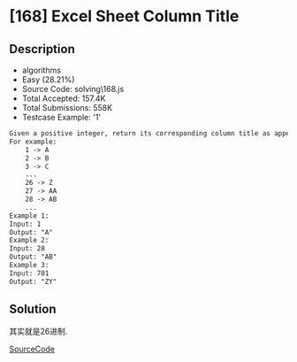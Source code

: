 # [168] Excel Sheet Column Title

## Description

* algorithms
* Easy (28.21%)
* Source Code:       solving\168.js
* Total Accepted:    157.4K
* Total Submissions: 558K
* Testcase Example:  '1'

```md
Given a positive integer, return its corresponding column title as appear in an Excel sheet.
For example:
    1 -> A
    2 -> B
    3 -> C
    ...
    26 -> Z
    27 -> AA
    28 -> AB 
    ...
Example 1:
Input: 1
Output: "A"
Example 2:
Input: 28
Output: "AB"
Example 3:
Input: 701
Output: "ZY"

```

## Solution

其实就是26进制.

[SourceCode](./solution.js)